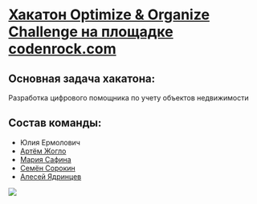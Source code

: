 # [Хакатон Optimize & Organize Challenge на площадке codenrock.com](https://codenrock.com/contests/optimize-organize-challenge#/info)  
## Основная задача хакатона:  
Разработка цифрового помощника по учету объектов недвижимости  
## Состав команды:  
  - Юлия Ермолович  
  - [Артём Жогло](https://github.com/ZhArtem)  
  - [Мария Сафина](https://github.com/mariesafin)  
  - [Семён Сорокин](https://github.com/SimonLen)  
  - [Алесей Ядринцев](https://github.com/Yyalexx)  
  
 ![](https://github.com/Yyalexx/o-o-cnallenge/blob/master/media/photo_video/OOCcert-1.png)
